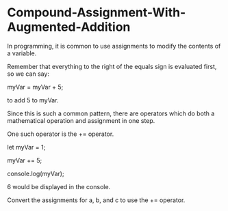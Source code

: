 # Compound-Assignment-With-Augmented-Addition

In programming, it is common to use assignments to modify the contents of a variable.

Remember that everything to the right of the equals sign is evaluated first, so we can say:

myVar = myVar + 5;

to add 5 to myVar. 

Since this is such a common pattern, there are operators which do both a mathematical operation and assignment in one step.


One such operator is the += operator.

let myVar = 1;

myVar += 5;

console.log(myVar);

6 would be displayed in the console.

Convert the assignments for a, b, and c to use the += operator.
